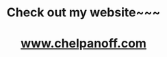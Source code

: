 

<div align="center">
  
<h1>Check out my website~~~</h1>
  <a href="http://www.chelpanoff.com"><h1>www.chelpanoff.com</h1></a>
 
<!--   [![jaeskim's 42 stats](https://badge42.herokuapp.com/api/stats/pbolton)](https://github.com/AndrewTheTeacher/badge42) -->


</br>



</div>
